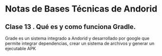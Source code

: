 # Notas de Bases Técnicas de Andorid 

## Clase 13 . Qué es y como funciona Gradle.
  Grade es un sistema integrado a Andorid y desarrollado por google que permite integrar dependencias, crear un sistema de archivos y generar un ejecutable  APK

